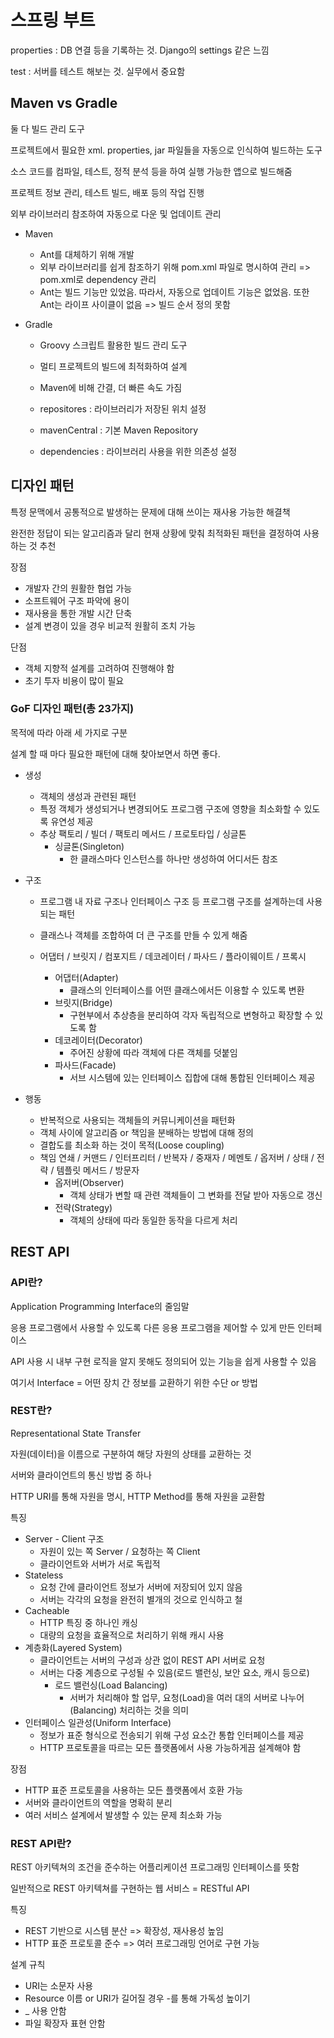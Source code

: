 # 스프링 부트



properties : DB 연결 등을 기록하는 것. Django의 settings 같은 느낌

test : 서버를 테스트 해보는 것. 실무에서 중요함



## Maven vs Gradle

둘 다 빌드 관리 도구

프로젝트에서 필요한 xml. properties, jar 파일들을 자동으로 인식하여 빌드하는 도구

소스 코드를 컴파일, 테스트, 정적 분석 등을 하여 실행 가능한 앱으로 빌드해줌

프로젝트 정보 관리, 테스트 빌드, 배포 등의 작업 진행

외부 라이브러리 참조하여 자동으로 다운 및 업데이트 관리



- Maven

  - Ant를 대체하기 위해 개발
  - 외부 라이브러리를 쉽게 참조하기 위해 pom.xml 파일로 명시하여 관리 => pom.xml로 dependency 관리
  - Ant는 빌드 기능만 있었음. 따라서, 자동으로 업데이트 기능은 없었음. 또한 Ant는 라이프 사이클이 없음 => 빌드 순서 정의 못함

  

- Gradle

  - Groovy 스크립트 활용한 빌드 관리 도구
  - 멀티 프로젝트의 빌드에 최적화하여 설계
  - Maven에 비해 간결, 더 빠른 속도 가짐

  - repositores : 라이브러리가 저장된 위치 설정
  - mavenCentral : 기본 Maven Repository
  - dependencies : 라이브러리 사용을 위한 의존성 설정



## 디자인 패턴

특정 문맥에서 공통적으로 발생하는 문제에 대해 쓰이는 재사용 가능한 해결책

완전한 정답이 되는 알고리즘과 달리 현재 상황에 맞춰 최적화된 패턴을 결정하여 사용하는 것 추천



장점

- 개발자 간의 원활한 협업 가능
- 소프트웨어 구조 파악에 용이
- 재사용을 통한 개발 시간 단축
- 설계 변경이 있을 경우 비교적 원활히 조치 가능

단점

- 객체 지향적 설계를 고려하여 진행해야 함
- 초기 투자 비용이 많이 필요



### GoF 디자인 패턴(총 23가지)

목적에 따라 아래 세 가지로 구분

설계 할 때 마다 필요한 패턴에 대해 찾아보면서 하면 좋다.

- 생성

  - 객체의 생성과 관련된 패턴
  - 특정 객체가 생성되거나 변경되어도 프로그램 구조에 영향을 최소화할 수 있도록 유연성 제공
  - 추상 팩토리 / 빌더 / 팩토리 메서드 / 프로토타입 / 싱글톤
    - 싱글톤(Singleton) 
      - 한 클래스마다 인스턴스를 하나만 생성하여 어디서든 참조

- 구조

  - 프로그램 내 자료 구조나 인터페이스 구조 등 프로그램 구조를 설계하는데 사용되는 패턴

  - 클래스나 객체를 조합하여 더 큰 구조를 만들 수 있게 해줌

  - 어댑터 / 브릿지 / 컴포지트 / 데코레이터 / 파사드 / 플라이웨이트 / 프록시

    - 어댑터(Adapter)
      - 클래스의 인터페이스를 어떤 클래스에서든 이용할 수 있도록 변환
    - 브릿지(Bridge)
      - 구현부에서 추상층을 분리하여 각자 독립적으로 변형하고 확장할 수 있도록 함
    - 데코레이터(Decorator)
      - 주어진 상황에 따라 객체에 다른 객체를 덧붙임
    - 파사드(Facade)
      - 서브 시스템에 있는 인터페이스 집합에 대해 통합된 인터페이스 제공

    

- 행동

  - 반복적으로 사용되는 객체들의 커뮤니케이션을 패턴화
  - 객체 사이에 알고리즘 or 책임을 분배하는 방법에 대해 정의
  - 결합도를 최소화 하는 것이 목적(Loose coupling)
  - 책임 연쇄 / 커맨드 / 인터프리터 / 반복자 / 중재자 / 메멘토 / 옵저버 / 상태 / 전략 / 템플릿 메서드 / 방문자
    - 옵저버(Observer)
      - 객체 상태가 변할 때 관련 객체들이 그 변화를 전달 받아 자동으로 갱신
    - 전략(Strategy)
      - 객체의 상태에 따라 동일한 동작을 다르게 처리

  

## REST API

### API란?

Application Programming Interface의 줄임말

응용 프로그램에서 사용할 수 있도록 다른 응용 프로그램을 제어할 수 있게 만든 인터페이스

API 사용 시 내부 구현 로직을 알지 못해도 정의되어 있는 기능을 쉽게 사용할 수 있음

여기서 Interface = 어떤 장치 간 정보를 교환하기 위한 수단 or 방법



### REST란?

Representational State Transfer

자원(데이터)을 이름으로 구분하여 해당 자원의 상태를 교환하는 것

서버와 클라이언트의 통신 방법 중 하나

HTTP URI를 통해 자원을 명시, HTTP Method를 통해 자원을 교환함



특징

- Server - Client 구조
  - 자원이 있는 쪽 Server / 요청하는 쪽 Client
  - 클라이언트와 서버가 서로 독립적
- Stateless
  - 요청 간에 클라이언트 정보가 서버에 저장되어 있지 않음
  - 서버는 각각의 요청을 완전히 별개의 것으로 인식하고 철
- Cacheable
  - HTTP 특징 중 하나인 캐싱
  - 대량의 요청을 효율적으로 처리하기 위해 캐시 사용
- 계층화(Layered System)
  - 클라이언트는 서버의 구성과 상관 없이 REST API 서버로 요청
  - 서버는 다중 계층으로 구성될 수 있음(로드 밸런싱, 보안 요소, 캐시 등으로)
    - 로드 밸런싱(Load Balancing)
      - 서버가 처리해야 할 업무, 요청(Load)을 여러 대의 서버로 나누어(Balancing) 처리하는 것을 의미
- 인터페이스 일관성(Uniform Interface)
  - 정보가 표준 형식으로 전송되기 위해 구성 요소간 통합 인터페이스를 제공
  - HTTP 프로토콜을 따르는 모든 플랫폼에서 사용 가능하게끔 설계해야 함



장점

- HTTP 표준 프로토콜을 사용하는 모든 플랫폼에서 호환 가능
- 서버와 클라이언트의 역할을 명확히 분리
- 여러 서비스 설계에서 발생할 수 있는 문제 최소화 가능



### REST API란?

REST 아키텍쳐의 조건을 준수하는 어플리케이션 프로그래밍 인터페이스를 뜻함

일반적으로 REST 아키텍쳐를 구현하는 웹 서비스 = RESTful API



특징

- REST 기반으로 시스템 분산 => 확장성, 재사용성 높임
- HTTP 표준 프로토콜 준수 => 여러 프로그래밍 언어로 구현 가능



설계 규칙

- URI는 소문자 사용
- Resource 이름 or URI가 길어질 경우 -를 통해 가독성 높이기
- _ 사용 안함
- 파일 확장자 표현 안함

